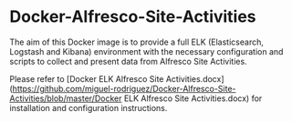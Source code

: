 # Docker-Alfresco-Site-Activities

The aim of this Docker image is to provide a full ELK (Elasticsearch, Logstash and Kibana) environment with the necessary configuration and scripts to collect and present data from Alfresco Site Activities.

Please refer to [Docker ELK Alfresco Site Activities.docx](https://github.com/miguel-rodriguez/Docker-Alfresco-Site-Activities/blob/master/Docker ELK Alfresco Site Activities.docx) for installation and configuration instructions.

